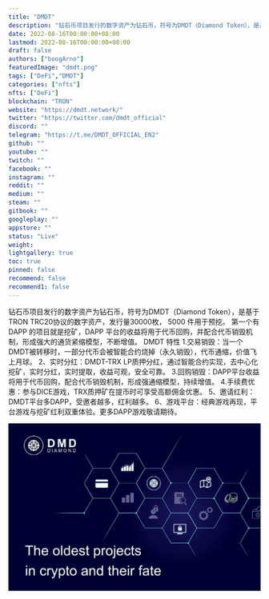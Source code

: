 ```yaml
---
title: "DMDT"
description: "钻石币项目发行的数字资产为钻石币，符号为DMDT（Diamond Token），是基于TRON TRC20的数字资产"
date: 2022-08-16T00:00:00+08:00
lastmod: 2022-08-16T00:00:00+08:00
draft: false
authors: ["boogArno"]
featuredImage: "dmdt.png"
tags: ["DeFi","DMDT"]
categories: ["nfts"]
nfts: ["DeFi"]
blockchain: "TRON"
website: "https://dmdt.network/"
twitter: "https://twitter.com/dmdt_official"
discord: ""
telegram: "https://t.me/DMDT_OFFICIAL_EN2"
github: ""
youtube: ""
twitch: ""
facebook: ""
instagram: ""
reddit: ""
medium: ""
steam: ""
gitbook: ""
googleplay: ""
appstore: ""
status: "Live"
weight: 
lightgallery: true
toc: true
pinned: false
recommend: false
recommend1: false
---
```

钻石币项目发行的数字资产为钻石币，符号为DMDT（Diamond Token），是基于TRON TRC20协议的数字资产，发行量30000枚，
5000 件用于预挖。
第一个有 DAPP 的项目就是挖矿，DAPP 平台的收益将用于代币回购，并配合代币销毁机制，形成强大的通货紧缩模型，不断增值。
DMDT 特性
1.交易销毁：当一个DMDT被转移时，一部分代币会被智能合约烧掉（永久销毁），代币通缩，价值飞上月球。
2、实时分红：DMDT-TRX LP质押分红，通过智能合约实现，去中心化挖矿，实时分红，实时提取，收益可观，安全可靠。
3.回购销毁：DAPP平台收益将用于代币回购，配合代币销毁机制，形成强通缩模型，持续增值。
4.手续费优惠：参与DICE游戏，TRX质押矿在提币时可享受高额佣金优惠。
5、邀请红利：DMDT平台多DAPP，受邀者越多，红利越多。
6、游戏平台：经典游戏再现，平台游戏与挖矿红利双重体验。更多DAPP游戏敬请期待。

![e6yW1SBz](e6yW1SBz.jpg)